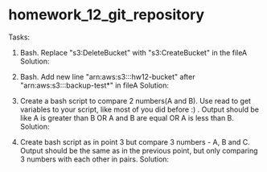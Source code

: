# homework_12_git_repository

Tasks:
1. Bash. Replace  "s3:DeleteBucket" with "s3:CreateBucket" in the fileA
    Solution:
    

2. Bash. Add new line "arn:aws:s3:::hw12-bucket"
 after  "arn:aws:s3:::backup-test*" in fileA
    Solution:

3. Create a bash script to compare 2 numbers(A and B). Use read to get variables to your script, like most of you did before :) . Output should be like A is greater than B OR A and B are equal OR A is less than B.
    Solution:

4. Create bash script as in point 3 but compare 3 numbers - A, B and C. Output should be the same as in the previous point, but only comparing 3 numbers with each other in pairs. 
    Solution: